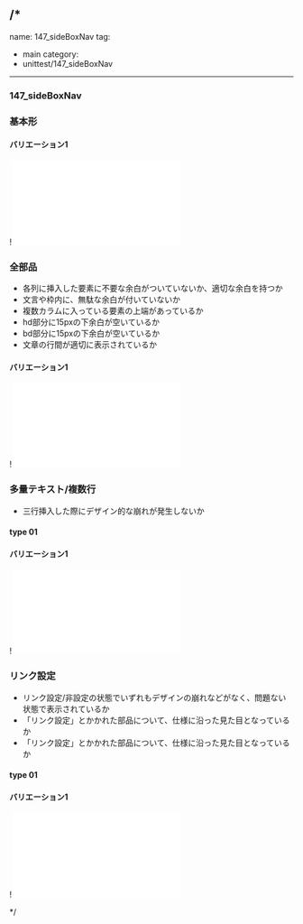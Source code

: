 /*
---
name: 147_sideBoxNav
tag:
  - main
category:
  - unittest/147_sideBoxNav
---

### 147_sideBoxNav
### 基本形

#### バリエーション1

!![147_sideBoxNav_01basic_1.html](./html/147_sideBoxNav/147_sideBoxNav_01basic_1.html)

### 全部品
- 各列に挿入した要素に不要な余白がついていないか、適切な余白を持つか
- 文言や枠内に、無駄な余白が付いていないか
- 複数カラムに入っている要素の上端があっているか
- hd部分に15pxの下余白が空いているか
- bd部分に15pxの下余白が空いているか
- 文章の行間が適切に表示されているか

#### バリエーション1

!![147_sideBoxNav_02all_1.html](./html/147_sideBoxNav/147_sideBoxNav_02all_1.html)

### 多量テキスト/複数行
- 三行挿入した際にデザイン的な崩れが発生しないか

#### type 01
#### バリエーション1

!![147_sideBoxNav_d03manyText_01_1.html](./html/147_sideBoxNav/147_sideBoxNav_d03manyText_01_1.html)

### リンク設定
- リンク設定/非設定の状態でいずれもデザインの崩れなどがなく、問題ない状態で表示されているか
- 「リンク設定」とかかれた部品について、仕様に沿った見た目となっているか
- 「リンク設定」とかかれた部品について、仕様に沿った見た目となっているか

#### type 01
#### バリエーション1

!![147_sideBoxNav_f11_01_1.html](./html/147_sideBoxNav/147_sideBoxNav_f11_01_1.html)

*/
